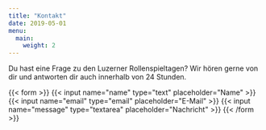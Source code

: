 ```yaml
---
title: "Kontakt"
date: 2019-05-01
menu:
  main:
    weight: 2
---
```


Du hast eine Frage zu den Luzerner Rollenspieltagen? Wir hören gerne von dir und antworten dir auch innerhalb von 24 Stunden.

{{< form >}}
  {{< input name="name" type="text" placeholder="Name" >}}
  {{< input name="email" type="email" placeholder="E-Mail" >}}
  {{< input name="message" type="textarea" placeholder="Nachricht" >}}
{{< /form >}}

